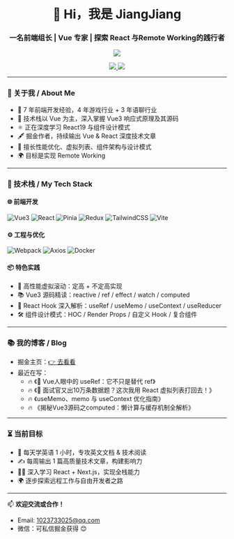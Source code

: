 <h1 align="center">👋 Hi，我是 JiangJiang</h1>
<h3 align="center">一名前端组长 | Vue 专家 | 探索 React 与Remote Working的践行者</h3>

<p align="center">
  <img src="https://readme-typing-svg.herokuapp.com?font=Fira+Code&weight=500&size=24&pause=1000&color=58A6FF&center=true&vCenter=true&width=600&lines=专注Vue%2C+精研React%2C+热爱源码;热衷分享%2C+技术布道者;用技术和内容打造影响力" />
</p>

<p align="center">
  <a href="mailto:1023733025@qq.com">
    <img src="https://img.shields.io/badge/邮箱-1023733025@qq.com-blue" />
  </a>
  <a href="https://juejin.cn/user/3368559359564088" target="_blank">
    <img src="https://img.shields.io/badge/掘金-blue" />
  </a>
</p>

---

### 🧠 关于我 / About Me

- 💼 7 年前端开发经验，4 年游戏行业 + 3 年语聊行业
- 🧭 技术栈以 Vue 为主，深入掌握 Vue3 响应式原理及其源码
- ⚛️ 正在深度学习 React19 与组件设计模式
- 🖋️ 掘金作者，持续输出 Vue & React 深度技术文章
- 🚀 擅长性能优化、虚拟列表、组件架构与设计模式
- 🌍 目标是实现 Remote Working

---

### 🚀 技术栈 / My Tech Stack

#### 🌐 前端开发
![Vue3](https://img.shields.io/badge/Vue3-%2335495e?style=flat&logo=vue.js&logoColor=%234FC08D)
![React](https://img.shields.io/badge/React-%2320232a?style=flat&logo=react&logoColor=%2361DAFB)
![Pinia](https://img.shields.io/badge/Pinia-%23FADA5E?style=flat&logo=vue.js&logoColor=black)
![Redux](https://img.shields.io/badge/Redux-%23593d88?style=flat&logo=redux&logoColor=white)
![TailwindCSS](https://img.shields.io/badge/TailwindCSS-%2338B2AC?style=flat&logo=tailwind-css&logoColor=white)
![Vite](https://img.shields.io/badge/Vite-%23646CFF?style=flat&logo=vite&logoColor=white)

#### ⚙️ 工程与优化
![Webpack](https://img.shields.io/badge/Webpack-%238DD6F9?style=flat&logo=webpack&logoColor=white)
![Axios](https://img.shields.io/badge/Axios-5A29E4?style=flat&logo=axios&logoColor=white)
![Docker](https://img.shields.io/badge/Docker-%230db7ed?style=flat&logo=docker&logoColor=white)

#### 📦 特色实践
- 🧩 高性能虚拟滚动：定高 + 不定高实现
- 📚 Vue3 源码精读：reactive / ref / effect / watch / computed
- 🧠 React Hook 深入解析：useRef / useMemo / useContext / useReducer
- 🛠 组件设计模式：HOC / Render Props / 自定义 Hook / 复合组件

---

### 📚 我的博客 / Blog

- 掘金主页：[👉 去看看](https://juejin.cn/user/JiangJiang)
- 最近在写：
  - 🔥 《🚀 Vue人眼中的 useRef：它不只是替代 ref》
  - 🔥 《🧠 面试官又出10万条数据题？这次我用 React 虚拟列表打回去！》
  - 🔥 《useMemo、memo 与 useContext 优化指南》
  - 🔥 《揭秘Vue3源码之computed：懒计算与缓存机制全解析》

---


### ⏳ 当前目标

- 🧠 每天学英语 1 小时，专攻英文文档 & 技术阅读
- ✍️ 每周输出 1 篇高质量技术文章，构建影响力
- 👨‍💻 深入学习 React + Next.js，实现全栈能力
- 🌍 逐步探索远程工作与自由开发者之路


---

📫 **欢迎交流或合作！**
- Email: 1023733025@qq.com
- 微信：可私信掘金获得 😊
